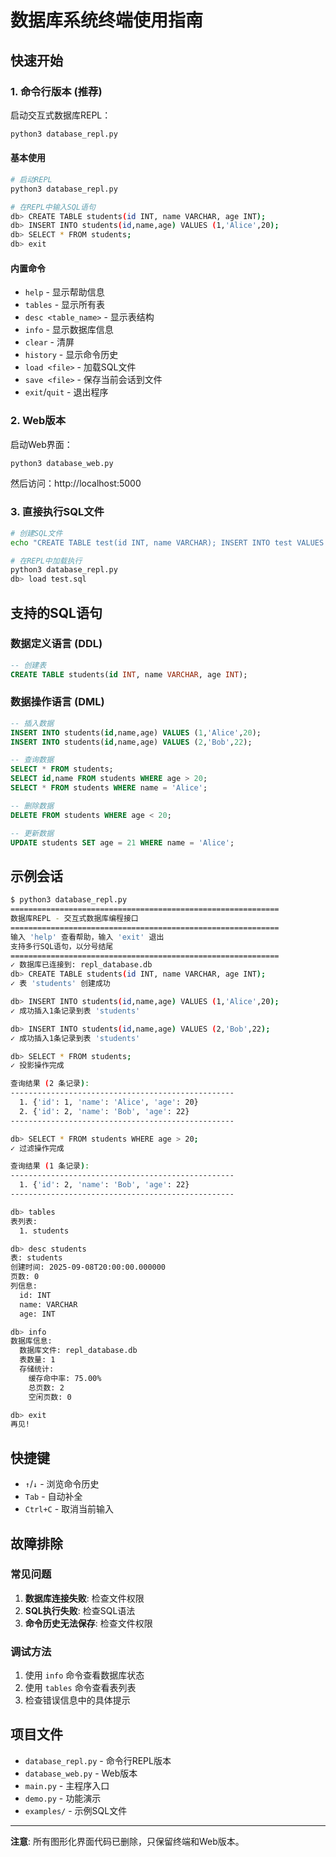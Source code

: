 # 数据库系统终端使用指南

## 快速开始

### 1. 命令行版本 (推荐)

启动交互式数据库REPL：
```bash
python3 database_repl.py
```

#### 基本使用
```bash
# 启动REPL
python3 database_repl.py

# 在REPL中输入SQL语句
db> CREATE TABLE students(id INT, name VARCHAR, age INT);
db> INSERT INTO students(id,name,age) VALUES (1,'Alice',20);
db> SELECT * FROM students;
db> exit
```

#### 内置命令
- `help` - 显示帮助信息
- `tables` - 显示所有表
- `desc <table_name>` - 显示表结构
- `info` - 显示数据库信息
- `clear` - 清屏
- `history` - 显示命令历史
- `load <file>` - 加载SQL文件
- `save <file>` - 保存当前会话到文件
- `exit`/`quit` - 退出程序

### 2. Web版本

启动Web界面：
```bash
python3 database_web.py
```

然后访问：http://localhost:5000

### 3. 直接执行SQL文件

```bash
# 创建SQL文件
echo "CREATE TABLE test(id INT, name VARCHAR); INSERT INTO test VALUES (1,'Hello'); SELECT * FROM test;" > test.sql

# 在REPL中加载执行
python3 database_repl.py
db> load test.sql
```

## 支持的SQL语句

### 数据定义语言 (DDL)
```sql
-- 创建表
CREATE TABLE students(id INT, name VARCHAR, age INT);
```

### 数据操作语言 (DML)
```sql
-- 插入数据
INSERT INTO students(id,name,age) VALUES (1,'Alice',20);
INSERT INTO students(id,name,age) VALUES (2,'Bob',22);

-- 查询数据
SELECT * FROM students;
SELECT id,name FROM students WHERE age > 20;
SELECT * FROM students WHERE name = 'Alice';

-- 删除数据
DELETE FROM students WHERE age < 20;

-- 更新数据
UPDATE students SET age = 21 WHERE name = 'Alice';
```

## 示例会话

```bash
$ python3 database_repl.py
============================================================
数据库REPL - 交互式数据库编程接口
============================================================
输入 'help' 查看帮助，输入 'exit' 退出
支持多行SQL语句，以分号结尾
============================================================
✓ 数据库已连接到: repl_database.db
db> CREATE TABLE students(id INT, name VARCHAR, age INT);
✓ 表 'students' 创建成功

db> INSERT INTO students(id,name,age) VALUES (1,'Alice',20);
✓ 成功插入1条记录到表 'students'

db> INSERT INTO students(id,name,age) VALUES (2,'Bob',22);
✓ 成功插入1条记录到表 'students'

db> SELECT * FROM students;
✓ 投影操作完成

查询结果 (2 条记录):
--------------------------------------------------
  1. {'id': 1, 'name': 'Alice', 'age': 20}
  2. {'id': 2, 'name': 'Bob', 'age': 22}
--------------------------------------------------

db> SELECT * FROM students WHERE age > 20;
✓ 过滤操作完成

查询结果 (1 条记录):
--------------------------------------------------
  1. {'id': 2, 'name': 'Bob', 'age': 22}
--------------------------------------------------

db> tables
表列表:
  1. students

db> desc students
表: students
创建时间: 2025-09-08T20:00:00.000000
页数: 0
列信息:
  id: INT
  name: VARCHAR
  age: INT

db> info
数据库信息:
  数据库文件: repl_database.db
  表数量: 1
  存储统计:
    缓存命中率: 75.00%
    总页数: 2
    空闲页数: 0

db> exit
再见!
```

## 快捷键

- `↑`/`↓` - 浏览命令历史
- `Tab` - 自动补全
- `Ctrl+C` - 取消当前输入

## 故障排除

### 常见问题
1. **数据库连接失败**: 检查文件权限
2. **SQL执行失败**: 检查SQL语法
3. **命令历史无法保存**: 检查文件权限

### 调试方法
1. 使用 `info` 命令查看数据库状态
2. 使用 `tables` 命令查看表列表
3. 检查错误信息中的具体提示

## 项目文件

- `database_repl.py` - 命令行REPL版本
- `database_web.py` - Web版本
- `main.py` - 主程序入口
- `demo.py` - 功能演示
- `examples/` - 示例SQL文件

---

**注意**: 所有图形化界面代码已删除，只保留终端和Web版本。



